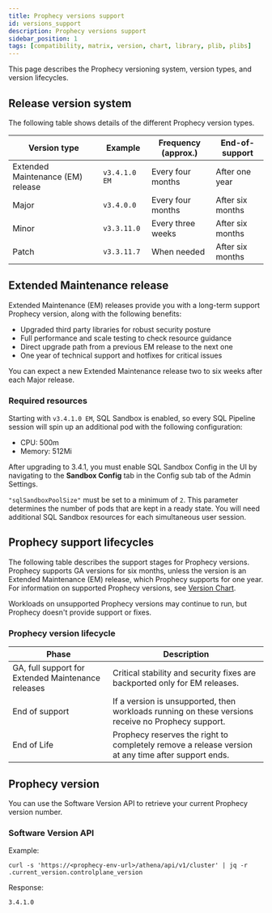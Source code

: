 ```yaml
---
title: Prophecy versions support
id: versions_support
description: Prophecy versions support
sidebar_position: 1
tags: [compatibility, matrix, version, chart, library, plib, plibs]
---
```


This page describes the Prophecy versioning system, version types, and version lifecycles.

## Release version system

The following table shows details of the different Prophecy version types.

| Version type                      | Example       | Frequency (approx.) | End-of-support   |
| --------------------------------- | ------------- | ------------------- | ---------------- |
| Extended Maintenance (EM) release | `v3.4.1.0 EM` | Every four months   | After one year   |
| Major                             | `v3.4.0.0`    | Every four months   | After six months |
| Minor                             | `v3.3.11.0`   | Every three weeks   | After six months |
| Patch                             | `v3.3.11.7`   | When needed         | After six months |

## Extended Maintenance release

Extended Maintenance (EM) releases provide you with a long-term support Prophecy version, along with the following benefits:

- Upgraded third party libraries for robust security posture
- Full performance and scale testing to check resource guidance
- Direct upgrade path from a previous EM release to the next one
- One year of technical support and hotfixes for critical issues

You can expect a new Extended Maintenance release two to six weeks after each Major release.

### Required resources

Starting with `v3.4.1.0 EM`, SQL Sandbox is enabled, so every SQL Pipeline session will spin up an additional pod with the following configuration:

- CPU: 500m
- Memory: 512Mi

After upgrading to 3.4.1, you must enable SQL Sandbox Config in the UI by navigating to the **Sandbox Config** tab in the Config sub tab of the Admin Settings.

`"sqlSandboxPoolSize"` must be set to a minimum of `2`. This parameter determines the number of pods that are kept in a ready state. You will need additional SQL Sandbox resources for each simultaneous user session.

## Prophecy support lifecycles

The following table describes the support stages for Prophecy versions. Prophecy supports GA versions for six months, unless the version is an Extended Maintenance (EM) release, which Prophecy supports for one year. For information on supported Prophecy versions, see [Version Chart](/docs/release_notes/version_chart/version_chart.md).

Workloads on unsupported Prophecy versions may continue to run, but Prophecy doesn't provide support or fixes.

### Prophecy version lifecycle

| Phase                                              | Description                                                                                        |
| -------------------------------------------------- | -------------------------------------------------------------------------------------------------- |
| GA, full support for Extended Maintenance releases | Critical stability and security fixes are backported only for EM releases.                         |
| End of support                                     | If a version is unsupported, then workloads running on these versions receive no Prophecy support. |
| End of Life                                        | Prophecy reserves the right to completely remove a release version at any time after support ends. |

## Prophecy version

You can use the Software Version API to retrieve your current Prophecy version number.

### Software Version API

Example:

```
curl -s 'https://<prophecy-env-url>/athena/api/v1/cluster' | jq -r .current_version.controlplane_version
```

Response:

```
3.4.1.0
```
